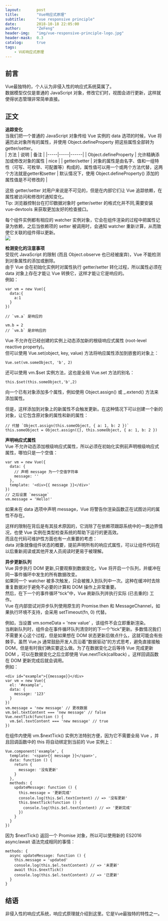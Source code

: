 ```yaml
---
layout:       post
title:        "Vue响应式原理"
subtitle:     "vue responsive principle"
date:         2018-10-18 22:05:00
author:       "ZeFeng"
header-img:   "img/vue-responsive-principle-logo.jpg"
header-mask:  0.3
catalog:      true
tags:
    - VUE响应式原理
---
```


## 前言
Vue最独特的，个人认为非侵入性的响应式系统莫属了。<br />
数据模型仅仅是普通的 JavaScript 对象，修改它们时，视图会进行更新，这样就使得状态管理非常简单直接。

## 正文

<b>追踪变化</b><br />
当我们把一个普通的 JavaScript 对象传给 Vue 实例的 data 选项的时候，Vue 将遍历此对象所有的属性，并使用 Object.defineProperty 把这些属性全部转为 getter/setter。<br />
| 方法 | 说明 | 备注 |
|-----|-----|------|
| Object.defineProperty | 允许精确添加或修改对象的属性  | nice |
| getter/setter | 对象的属性是由名字、值和一组特性（可写、可枚举、可配置等）构成的，属性值可以用一个或两个方法代替，这两个方法就是getter和setter   | 默认情况下，使用 Object.defineProperty() 添加的属性值是不可修改的 |

这些 getter/setter 对用户来说是不可见的，但是在内部它们让 Vue 追踪依赖，在属性被访问和修改时通知变化。<br />
Tip: 浏览器控制台在打印数据对象时 getter/setter 的格式化并不同,需要安装 vue-devtools 来获取更加友好的检查接口。<br />

每个组件实例都有相应的 watcher 实例对象，它会在组件渲染的过程中把属性记录为依赖，之后当依赖项的 setter 被调用时，会通知 watcher 重新计算，从而致使它关联的组件得以更新。<br />
<img src="https://00feng00.github.io/img/vue-responsive-principle.png">

<b>检测变化的注意事项</b><br />
受现代 JavaScript 的限制 (而且 Object.observe 也已经被废弃)，Vue 不能检测到对象属性的添加或删除。<br />
由于 Vue 会在初始化实例时对属性执行 getter/setter 转化过程，所以属性必须在 data 对象上存在才能让 Vue 转换它，这样才能让它是响应的。<br />
例如：
```
var vm = new Vue({
  data:{
    a:1
  }
})

// `vm.a` 是响应的

vm.b = 2
// `vm.b` 是非响应的
```

Vue 不允许在已经创建的实例上动态添加新的根级响应式属性 (root-level reactive property)。<br />
但可以使用 Vue.set(object, key, value) 方法将响应属性添加到嵌套的对象上：
```
Vue.set(vm.someObject, 'b', 2)
```
还可以使用 vm.$set 实例方法，这也是全局 Vue.set 方法的别名：
```
this.$set(this.someObject,'b',2)
```
向一个已有对象添加多个属性，例如使用 Object.assign() 或 _.extend() 方法来添加属性。<br />

但是，这样添加到对象上的新属性不会触发更新。在这种情况下可以创建一个新的对象，让它包含原对象的属性和新的属性：<br />
```
// 代替 `Object.assign(this.someObject, { a: 1, b: 2 })`
this.someObject = Object.assign({}, this.someObject, { a: 1, b: 2 })

```
<b>声明响应式属性</b><br />
Vue 不允许动态添加根级响应式属性，所以必须在初始化实例前声明根级响应式属性，哪怕只是一个空值：

```
var vm = new Vue({
  data: {
    // 声明 message 为一个空值字符串
    message: ''
  },
  template: '<div>{{ message }}</div>'
})
// 之后设置 `message`
vm.message = 'Hello!'
```
如果未在 data 选项中声明 message，Vue 将警告你渲染函数正在试图访问的属性不存在。<br />

这样的限制在背后是有其技术原因的，它消除了在依赖项跟踪系统中的一类边界情况，也使 Vue 实例在类型检查系统的帮助下运行的更高效。<br />
而且在代码可维护性方面也有一点重要的考虑：<br />
data 对象就像组件状态的概要，提前声明所有的响应式属性，可以让组件代码在以后重新阅读或其他开发人员阅读时更易于被理解。<br />

<b>异步更新队列</b><br />
Vue 异步执行 DOM 更新,只要观察到数据变化，Vue 将开启一个队列，并缓冲在同一事件循环中发生的所有数据改变。<br />
如果同一个 watcher 被多次触发，只会被推入到队列中一次。这种在缓冲时去除重复数据对于避免不必要的计算和 DOM 操作上非常重要。<br />
然后，在下一个的事件循环“tick”中，Vue 刷新队列并执行实际 (已去重的) 工作。<br />
Vue 在内部尝试对异步队列使用原生的 Promise.then 和 MessageChannel，如果执行环境不支持，会采用 setTimeout(fn, 0) 代替。<br />

例如，当设置 vm.someData = 'new value' ，该组件不会立即重新渲染。<br />
当刷新队列时，组件会在事件循环队列清空时的下一个“tick”更新。多数情况我们不需要关心这个过程，但是如果想在 DOM 状态更新后做点什么，这就可能会有些棘手。虽然 Vue.js 通常鼓励开发人员沿着“数据驱动”的方式思考，避免直接接触 DOM，但是有时我们确实要这么做。为了在数据变化之后等待 Vue 完成更新 DOM ，可以在数据变化之后立即使用 Vue.nextTick(callback) 。这样回调函数在 DOM 更新完成后就会调用。<br />
例如：<br />
```
<div id="example">{{message}}</div>
var vm = new Vue({
  el: '#example',
  data: {
    message: '123'
  }
})
vm.message = 'new message' // 更改数据
vm.$el.textContent === 'new message' // false
Vue.nextTick(function () {
  vm.$el.textContent === 'new message' // true
})
```

在组件内使用 vm.$nextTick() 实例方法特别方便，因为它不需要全局 Vue ，并且回调函数中的 this 将自动绑定到当前的 Vue 实例上：<br />
```
Vue.component('example', {
  template: '<span>{{ message }}</span>',
  data: function () {
    return {
      message: '没有更新'
    }
  },
  methods: {
    updateMessage: function () {
      this.message = '更新完成'
      console.log(this.$el.textContent) // => '没有更新'
      this.$nextTick(function () {
        console.log(this.$el.textContent) // => '更新完成'
      })
    }
  }
})
```

因为 $nextTick() 返回一个 Promise 对象，所以可以使用新的 ES2016 async/await 语法完成相同的事情：
```
methods: {
  async updateMessage: function () {
    this.message = 'updated'
    console.log(this.$el.textContent) // => '未更新'
    await this.$nextTick()
    console.log(this.$el.textContent) // => '已更新'
  }
}
```
## 结语
非侵入性的响应式系统，响应式原理就介绍到这里。它是Vue最独特的特性之一。











